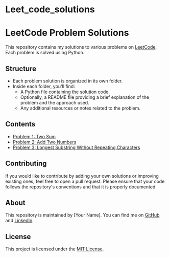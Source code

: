 # Leet_code_solutions
# LeetCode Problem Solutions

This repository contains my solutions to various problems on [LeetCode](https://leetcode.com/). Each problem is solved using Python.

## Structure

- Each problem solution is organized in its own folder.
- Inside each folder, you'll find:
  - A Python file containing the solution code.
  - Optionally, a README file providing a brief explanation of the problem and the approach used.
  - Any additional resources or notes related to the problem.
  
## Contents

- [Problem 1: Two Sum](./Problem%201%20-%20Two%20Sum/)
- [Problem 2: Add Two Numbers](./Problem%202%20-%20Add%20Two%20Numbers/)
- [Problem 3: Longest Substring Without Repeating Characters](./Problem%203%20-%20Longest%20Substring%20Without%20Repeating%20Characters/)
  <!-- Add more problems here -->

## Contributing

If you would like to contribute by adding your own solutions or improving existing ones, feel free to open a pull request. Please ensure that your code follows the repository's conventions and that it is properly documented.

## About

This repository is maintained by [Your Name]. You can find me on [GitHub](https://github.com/yourusername) and [LinkedIn](https://linkedin.com/in/yourlinkedin).

## License

This project is licensed under the [MIT License](./LICENSE).
